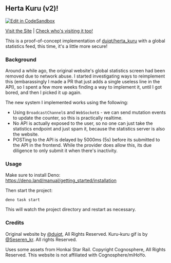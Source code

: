 ## Herta Kuru (v2)!

[![Edit in CodeSandbox](https://assets.codesandbox.io/github/button-edit-lime.svg)](https://codesandbox.io/p/github/sr229/kuru-kuru)

[Visit the Site](https://herta.deno.dev/) | [Check who's visiting it too!](https://takeback.bysourfruit.com/tracked/herta.sr229.cf)

This is a proof-of-concept implementation of [duiqt/herta_kuru](https://github.com/duiqt/herta_kuru) with a global statistics feed, this time, it's a little more secure!

### Background

Around a while ago, the original website's global statistics screen had been removed due to network abuse. I started investigating ways to reimplement this (embarassingly I made a PR that just adds a single useless line in the API), so I spent a few more weeks
finding a way to implement it, until I got bored, and then I picked it up again.

The new system I implemented works using the following:

- Using `BroadcastChannel`s and `WebSocket`s - we can send mutation events to update the counter, so this is practically realtime.
- No API is actually exposed to the user, so no one can just take the statistics endpoint and just spam it, because the statistics server is also the website.
- POSTing to the API is delayed by 5000ms (5s) before its submitted to the API in the frontend. While the provider does allow this, its due diligence to only submit it when there's inactivity.

### Usage

Make sure to install Deno: https://deno.land/manual/getting_started/installation

Then start the project:

```
deno task start
```

This will watch the project directory and restart as necessary.

### Credits

Original website by [@duiqt](https://github.com/duiqt/herta_kuru), All Rights Reserved. Kuru-kuru gif is by [@Seseren_kr](https://twitter.com/Seseren_kr). All rights Reserved.

Uses some assets from Honkai Star Rail. Copyright Cognosphere, All Rights Reserved. This website is not affiliated with Cognosphere/miHoYo.
